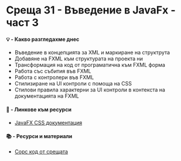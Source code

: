 # Среща 31 - Въведение в JavaFx - част 3
 
#### 💡 - Какво разгледахме днес
- Въведение в концепцията за XML и маркиране на структрута
- Добавяне на FXML към структурата на проекта ни
- Трансформация на код от програматична към FXML форма
- Работа със събития във FXML
- Работа с контролери във FXML
- Стилизиране на UI контроли с помоща на CSS
- Стилови правила характерни за UI контроли в контекста на документацията на FXML 

#### 🔗 - Линкове към ресурси
- [JavaFX CSS документация ](https://docs.oracle.com/javafx/2/api/javafx/scene/doc-files/cssref.html)

 #### 📚 - Ресурси и материали
<!-- - [Видео от срещата](https://www.youtube.com/watch?v=BywaSROUpG0&list=PLyZOguednhL7C1GkRRIMZ7P5d6UQ0cT8D&index=31) -->
- [Сорс код от срещата](./source/)